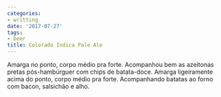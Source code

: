 ```yaml
---
categories:
- writting
date: '2017-07-27'
tags:
- beer
title: Colorado Indica Pale Ale
---
```


Amarga no ponto, corpo médio pra forte. Acompanhou bem as azeitonas pretas pós-hambúrguer com chips de batata-doce. Amarga ligeiramente acima do ponto, corpo médio pra forte. Acompanhando batatas ao forno com bacon, salsichão e alho.